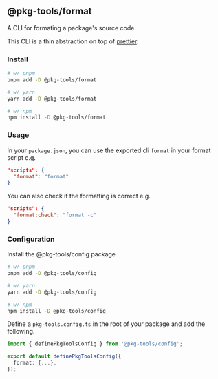 ## @pkg-tools/format

A CLI for formating a package's source code.

This CLI is a thin abstraction on top of [prettier](https://prettier.io/).

### Install

```bash
# w/ pnpm
pnpm add -D @pkg-tools/format

# w/ yarn
yarn add -D @pkg-tools/format

# w/ npm
npm install -D @pkg-tools/format
```

### Usage

In your `package.json`, you can use the exported cli `format` in your format script e.g.

```json
"scripts": {
  "format": "format"
}
```

You can also check if the formatting is correct e.g.

```json
"scripts": {
  "format:check": "format -c"
}
```

### Configuration

Install the @pkg-tools/config package

```bash
# w/ pnpm
pnpm add -D @pkg-tools/config

# w/ yarn
yarn add -D @pkg-tools/config

# w/ npm
npm install -D @pkg-tools/config
```

Define a `pkg-tools.config.ts` in the root of your package and add the following.

```ts
import { definePkgToolsConfig } from '@pkg-tools/config';

export default definePkgToolsConfig({
  format: {...},
});

```

